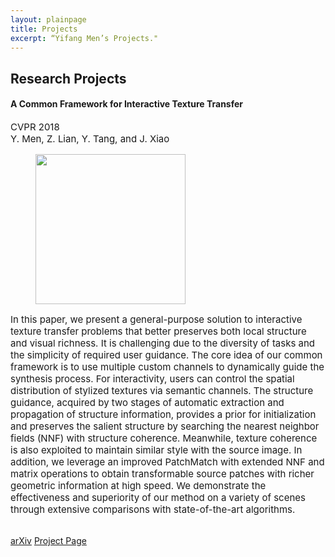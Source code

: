 ```yaml
---
layout: plainpage
title: Projects
excerpt: “Yifang Men’s Projects."
---
```



<h2>Research Projects</h2>

<h4>A Common Framework for Interactive Texture Transfer</h4>
<p style="font-size: 15px">
CVPR 2018<br>
Y. Men, Z. Lian, Y. Tang, and J. Xiao
</p>

<figure class="research-proj-img1">
    <img src="/images/projects/cfitt_easer.png" alt="" style="height: 240px; width:auto"/>
</figure>
<p style="font-size: 15px">In this paper, we present a general-purpose solution to interactive texture transfer problems that better preserves both local structure and visual richness. It is challenging due to the diversity of tasks and the simplicity of required user guidance. The core idea of our common framework is to use multiple custom channels to dynamically guide the synthesis process. For interactivity, users can control the spatial distribution of stylized textures via semantic channels. The structure guidance, acquired by two stages of automatic extraction and propagation of structure information, provides a prior for initialization and preserves the salient structure by searching the nearest neighbor fields (NNF) with structure coherence. Meanwhile, texture coherence is also exploited to maintain similar style with the source image. In addition, we leverage an improved PatchMatch with extended NNF and matrix operations to obtain transformable source patches with richer geometric information at high speed. We demonstrate the effectiveness and superiority of our method on a variety of scenes through extensive comparisons with state-of-the-art algorithms.

 <br><a href="https://arxiv.org/abs/1611.05709"><span class="label">arXiv</span></a>
     <a href="https://menyifang.github.io/projects//CFITT.html"><span class="label">Project Page</span></a>

</p>
<br><br>
